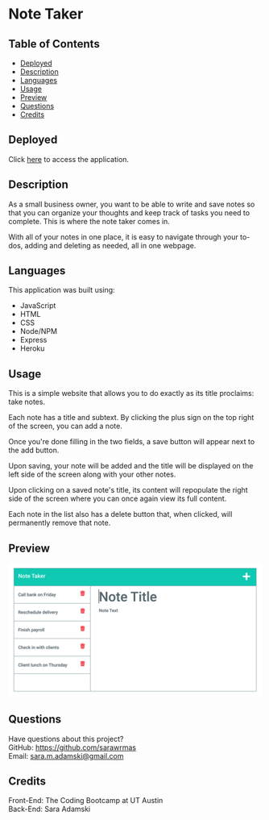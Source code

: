 # Note Taker

## Table of Contents
* [Deployed](#deployed)
* [Description](#description)
* [Languages](#languages)
* [Usage](#usage)
* [Preview](#preview)
* [Questions](#questions)
* [Credits](#credits)

## Deployed
Click [here](https://frozen-harbor-03363.herokuapp.com/) to access the application.

## Description
As a small business owner, you want to be able to write and save notes so that you can organize your thoughts and keep track of tasks you need to complete. This is where the note taker comes in.

With all of your notes in one place, it is easy to navigate through your to-dos, adding and deleting as needed, all in one webpage.

## Languages
This application was built using:
* JavaScript
* HTML
* CSS
* Node/NPM
* Express
* Heroku

## Usage
This is a simple website that allows you to do exactly as its title proclaims: take notes.

Each note has a title and subtext. By clicking the plus sign on the top right of the screen, you can add a note.

Once you're done filling in the two fields, a save button will appear next to the add button.

Upon saving, your note will be added and the title will be displayed on the left side of the screen along with your other notes.

Upon clicking on a saved note's title, its content will repopulate the right side of the screen where you can once again view its full content.

Each note in the list also has a delete button that, when clicked, will permanently remove that note.

## Preview
!["screenshot"](public/assets/images/mock1.png)

## Questions
Have questions about this project?  
GitHub: https://github.com/sarawrmas  
Email: sara.m.adamski@gmail.com

## Credits
Front-End: The Coding Bootcamp at UT Austin  
Back-End: Sara Adamski
